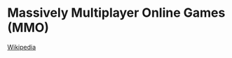 # Massively Multiplayer Online Games (MMO)
[Wikipedia](https://en.wikipedia.org/wiki/Massively_multiplayer_online_game)
